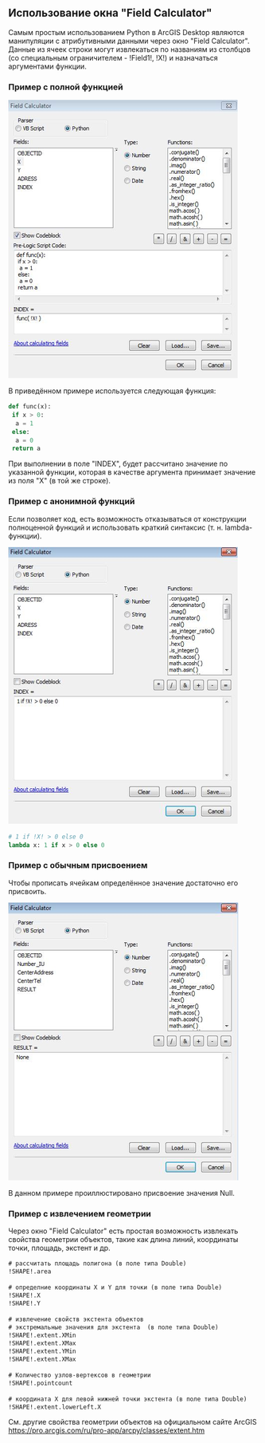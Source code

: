 ## Использование окна "Field Calculator"

Самым простым использованием Python в ArcGIS Desktop являются манипуляции с атрибутивными данными через окно "Field Calculator". Данные из ячеек строки могут извлекаться по названиям из столбцов (со специальным ограничителем - !Field1!, !X!) и назначаться аргументами функции.

### Пример с полной функцией

![alt-текст](images/field_calculator/arcpy.field_calculator_1.JPG "arcpy.field_calculator_1")

В приведённом примере используется следующая функция:

```python
def func(x):
 if x > 0:
  a = 1
 else:
  a = 0
 return a
```

При выполнении в поле "INDEX", будет рассчитано значение по указанной функции, которая в качестве аргумента принимает значение из поля "X" (в той же строке).

### Пример с анонимной функций

Если позволяет код, есть возможность отказываться от конструкции полноценной функций и использовать краткий синтаксис (т. н. lambda-функции).

![alt-текст](images/field_calculator/arcpy.field_calculator_2.JPG "arcpy.field_calculator_2")

```python
# 1 if !X! > 0 else 0
lambda x: 1 if x > 0 else 0
```
### Пример с обычным присвоением

Чтобы прописать ячейкам определённое значение достаточно его присвоить.

![alt-текст](images/field_calculator/arcpy.field_calculator_3.JPG "arcpy.field_calculator_3")

В данном примере проиллюстировано присвоение значения Null.

### Пример с извлечением геометрии

Через окно "Field Calculator" есть простая возможность извлекать свойства геометрии объектов, такие как длина линий, координаты точки, площадь, экстент и др.

```
# рассчитать площадь полигона (в поле типа Double)
!SHAPE!.area

# определние координаты X и Y для точки (в поле типа Double)
!SHAPE!.X
!SHAPE!.Y

# извлечение свойств экстента объектов
# экстремальные значения для экстента  (в поле типа Double)
!SHAPE!.extent.XMin
!SHAPE!.extent.XMax
!SHAPE!.extent.YMin
!SHAPE!.extent.XMax

# Количество узлов-вертексов в геометрии
!SHAPE!.pointcount

# координата X для левой нижней точки экстента (в поле типа Double)
!SHAPE!.extent.lowerLeft.X
```
См. другие свойства геометрии объектов на официальном сайте ArcGIS https://pro.arcgis.com/ru/pro-app/arcpy/classes/extent.htm
